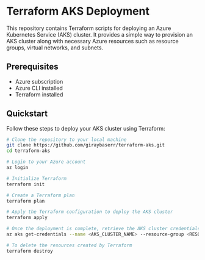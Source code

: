 # Terraform AKS Deployment

This repository contains Terraform scripts for deploying an Azure Kubernetes Service (AKS) cluster. It provides a simple way to provision an AKS cluster along with necessary Azure resources such as resource groups, virtual networks, and subnets.

## Prerequisites

- Azure subscription
- Azure CLI installed
- Terraform installed

## Quickstart

Follow these steps to deploy your AKS cluster using Terraform:

```bash
# Clone the repository to your local machine
git clone https://github.com/giraybaserr/terraform-aks.git
cd terraform-aks

# Login to your Azure account
az login

# Initialize Terraform
terraform init

# Create a Terraform plan
terraform plan

# Apply the Terraform configuration to deploy the AKS cluster
terraform apply

# Once the deployment is complete, retrieve the AKS cluster credentials
az aks get-credentials --name <AKS_CLUSTER_NAME> --resource-group <RESOURCE_GROUP_NAME>

# To delete the resources created by Terraform
terraform destroy

